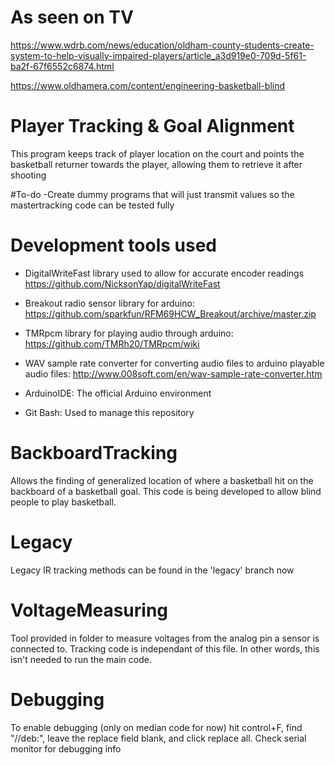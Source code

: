 # As seen on TV
https://www.wdrb.com/news/education/oldham-county-students-create-system-to-help-visually-impaired-players/article_a3d919e0-709d-5f61-ba2f-67f6552c6874.html

https://www.oldhamera.com/content/engineering-basketball-blind

# Player Tracking & Goal Alignment
This program keeps track of player location on the court and points the basketball returner towards the player, allowing them to retrieve it after shooting

#To-do
-Create dummy programs that will just transmit values so the mastertracking code can be tested fully



# Development tools used
- DigitalWriteFast library used to allow for accurate encoder readings https://github.com/NicksonYap/digitalWriteFast

- Breakout radio sensor library for arduino: https://github.com/sparkfun/RFM69HCW_Breakout/archive/master.zip

- TMRpcm library for playing audio through arduino: https://github.com/TMRh20/TMRpcm/wiki

- WAV sample rate converter for converting audio files to arduino playable audio files: http://www.008soft.com/en/wav-sample-rate-converter.htm

- ArduinoIDE: The official Arduino environment

- Git Bash: Used to manage this repository

# BackboardTracking
Allows the finding of generalized location of where a basketball hit on the backboard of a basketball goal.
This code is being developed to allow blind people to play basketball.

# Legacy
Legacy IR tracking methods can be found in the 'legacy' branch now

# VoltageMeasuring
Tool provided in folder to measure voltages from the analog pin a sensor is connected to. Tracking code is independant of this file. In other words, this isn't needed to run the main code.

# Debugging
To enable debugging (only on median code for now) hit control+F, find "//deb:", leave the replace field blank, and click replace all. Check serial monitor for debugging info
